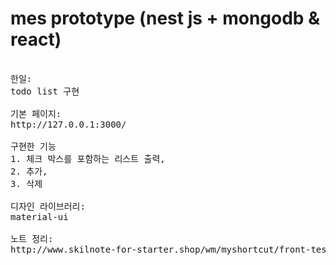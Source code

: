 # mes prototype (nest js + mongodb & react)

<pre>

한일:
todo list 구현 

기본 페이지:
http://127.0.0.1:3000/

구현한 기능
1. 체크 박스를 포함하는 리스트 출력, 
2. 추가, 
3. 삭제 

디자인 라이브러리:
material-ui

노트 정리:
http://www.skilnote-for-starter.shop/wm/myshortcut/front-test/1

</pre>